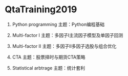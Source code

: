 # QtaTraining2019
01. Python programming
主题：Python编程基础

02. Multi-factor I
主题：多因子I主流因子模型及单因子回测

03. Multi-factor II
主题：多因子II多因子选股与组合优化

04. CTA
主题：股票择时与期货CTA策略

05. Statistical arbtrage
主题：统计套利
